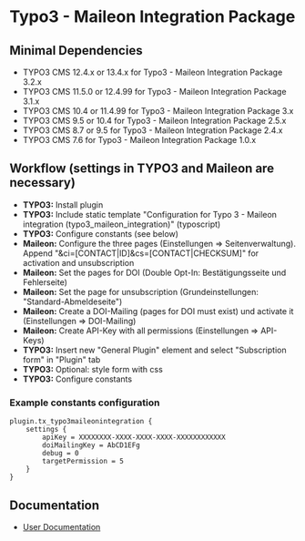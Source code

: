 # Typo3 - Maileon Integration Package

## Minimal Dependencies

* TYPO3 CMS 12.4.x or 13.4.x for Typo3 - Maileon Integration Package 3.2.x
* TYPO3 CMS 11.5.0 or 12.4.99 for Typo3 - Maileon Integration Package 3.1.x
* TYPO3 CMS 10.4 or 11.4.99 for Typo3 - Maileon Integration Package 3.x
* TYPO3 CMS 9.5 or 10.4 for Typo3 - Maileon Integration Package 2.5.x
* TYPO3 CMS 8.7 or 9.5 for Typo3 - Maileon Integration Package 2.4.x
* TYPO3 CMS 7.6 for Typo3 - Maileon Integration Package 1.0.x

## Workflow (settings in TYPO3 and Maileon are necessary)

* **TYPO3:** Install plugin
* **TYPO3:** Include static template "Configuration for Typo 3 - Maileon integration (typo3_maileon_integration)" (typoscript)
* **TYPO3:** Configure constants (see below)
* **Maileon:** Configure the three pages (Einstellungen => Seitenverwaltung). Append "&ci=[CONTACT|ID]&cs=[CONTACT|CHECKSUM]" for activation and unsubscription
* **Maileon:** Set the pages for DOI (Double Opt-In: Bestätigungsseite und Fehlerseite)
* **Maileon:** Set the page for unsubscription (Grundeinstellungen: "Standard-Abmeldeseite")
* **Maileon:** Create a DOI-Mailing (pages for DOI must exist) und activate it (Einstellungen => DOI-Mailing)
* **Maileon:** Create API-Key with all permissions (Einstellungen => API-Keys)
* **TYPO3:** Insert new "General Plugin" element and select "Subscription form" in "Plugin" tab
* **TYPO3:** Optional: style form with css
* **TYPO3:** Configure constants


### Example constants configuration

```
plugin.tx_typo3maileonintegration {
	settings {
		apiKey = XXXXXXXX-XXXX-XXXX-XXXX-XXXXXXXXXXXX
		doiMailingKey = AbCD1EFg
		debug = 0
		targetPermission = 5
	}
}
```

## Documentation

* [User Documentation](https://xqueue.atlassian.net/wiki/spaces/MSI/pages/2399174657/Typo3)
